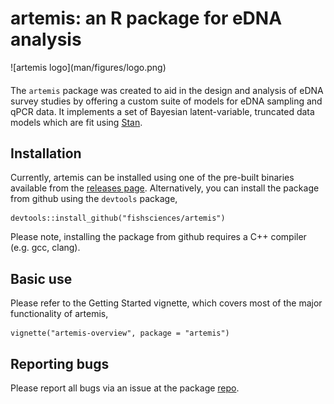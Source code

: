 # artemis: an R package for eDNA analysis

<p>
![artemis logo](man/figures/logo.png)
</p>

#### 

The `artemis` package was created to aid in the design and analysis of
eDNA survey studies by offering a custom suite of models for eDNA
sampling and qPCR data. It implements a set of Bayesian
latent-variable, truncated data models which are fit using
[Stan](mc-stan.org). 

## Installation

Currently, artemis can be installed using one of the pre-built
binaries available from the [releases
page](https://github.com/fishsciences/artemis/releases). Alternatively,
you can install the package from github using the `devtools` package,

```
devtools::install_github("fishsciences/artemis")
```

Please note, installing the package from github requires a C++
compiler (e.g. gcc, clang).

## Basic use

Please refer to the Getting Started vignette, which covers most of the
major functionality of artemis,

```
vignette("artemis-overview", package = "artemis")
```

## Reporting bugs

Please report all bugs via an issue at the package
[repo](https://github.com/fishsciences/artemis/issues).

